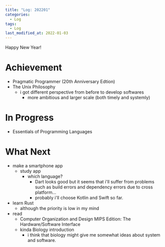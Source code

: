 ```yaml
---
title: "Log: 202201"
categories:
  - Log
tags:
  - Log
last_modified_at: 2022-01-03
---
```


Happy New Year!


# Achievement

- Pragmatic Programmer (20th Anniversary Edtion)
- The Unix Philosophy
  - i got different perspective from before to develop softwares
    - more ambitious and larger scale (both timely and systemly)

# In Progress

- Essentials of Programming Languages


# What Next

- make a smartphone app
  - study app
    - which language?
      - Dart looks good but it seems that i'll suffer from problems such as build errors and dependency errors due to cross platform...
      - probably i'll choose Kotlin and Swift so far.
- learn Rust
  - although the priority is low in my mind
- read
  - Computer Organization and Design MIPS Edition: The Hardware/Software Interface
  - kinda Biology introduction
    - i think that biology might give me somewhat ideas about system and software.
